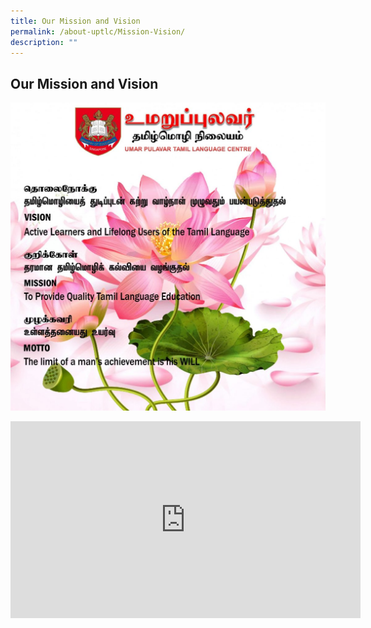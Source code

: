 ```yaml
---
title: Our Mission and Vision
permalink: /about-uptlc/Mission-Vision/
description: ""
---
```

## Our Mission and Vision

![](/images/Mission.jpeg)


<div class="content">
       <iframe width="560" height="315" src="https://www.youtube.com/embed/U76qL4jOq1Q?controls=0" title="YouTube video player" frameborder="0" allow="accelerometer; autoplay; clipboard-write; encrypted-media; gyroscope; picture-in-picture; web-share" allowfullscreen=""></iframe>
		</div>
